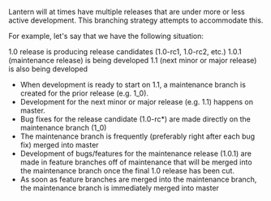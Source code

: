 Lantern will at times have multiple releases that are under more or less active development.  This branching strategy attempts to accommodate this.

For example, let's say that we have the following situation:

1.0 release is producing release candidates (1.0-rc1, 1.0-rc2, etc.)
1.0.1 (maintenance release) is being developed
1.1 (next minor or major release) is also being developed

* When development is ready to start on 1.1, a maintenance branch is created for the prior release (e.g. 1_0).
* Development for the next minor or major release (e.g. 1.1) happens on master.
* Bug fixes for the release candidate (1.0-rc*) are made directly on the maintenance branch (1_0)
* The maintenance branch is frequently (preferably right after each bug fix) merged into master
* Development of bugs/features for the maintenance release (1.0.1) are made in feature branches off of maintenance that will be merged into the maintenance branch once the final 1.0 release has been cut.
* As soon as feature branches are merged into the maintenance branch, the maintenance branch is immediately merged into master